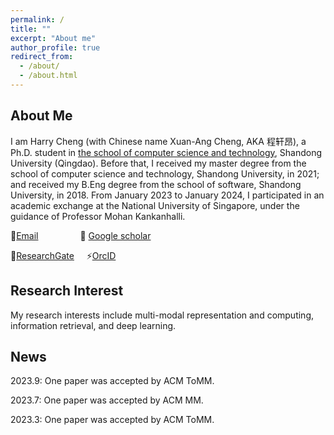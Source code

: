 ```yaml
---
permalink: /
title: ""
excerpt: "About me"
author_profile: true
redirect_from: 
  - /about/
  - /about.html
---
```


## About Me

I am Harry Cheng (with Chinese name Xuan-Ang Cheng, AKA 程轩昂), a Ph.D. student in [the school of computer science and technology](https://www.cs.sdu.edu.cn/), Shandong University (Qingdao). Before that, I received my master degree from the school of computer science and technology, Shandong University, in 2021; and received my B.Eng degree from the school of software, Shandong University, in 2018. From January 2023 to January 2024, I participated in an academic exchange at the National University of Singapore, under the guidance of Professor Mohan Kankanhalli.

🔭[Email](xacheng1996@gmail.com) &nbsp; &nbsp; &nbsp;  &nbsp; &nbsp; &nbsp; &nbsp; &nbsp;  🌱 [Google scholar](https://scholar.google.com/citations?hl=zh-CN&view_op=list_works&gmla=AJsN-F7qfNVLvo7amICQLDNACGMcAUvctpuGtmOQtIuwttks8zMY7TeCYN4P_Gsh_TLlrmh68lQQarLVK8lQo1nYOiZ-ThoZZ69Nj5scHgtJzKlVyQrg4AU&user=qhU1rPAAAAAJ)

👯[ResearchGate](https://www.researchgate.net/profile/Harry-Cheng-4)   &nbsp; &nbsp;       ⚡[OrcID](https://orcid.org/0000-0001-7436-0162)

## Research Interest

My research interests include multi-modal representation and computing, information retrieval, and deep learning.

## News
2023.9: One paper was accepted by ACM ToMM.

2023.7: One paper was accepted by ACM MM.

2023.3: One paper was accepted by ACM ToMM.
